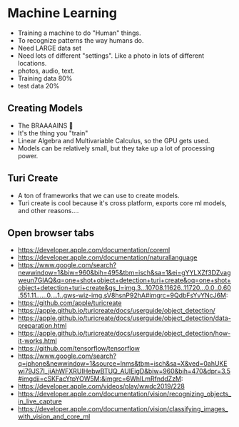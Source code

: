# Machine Learning

* Training a machine to do "Human" things. 
* To recognize patterns the way humans do.
* Need LARGE data set
* Need lots of different "settings". Like a photo in lots of different locations. 
* photos, audio, text.
* Training data 80%
* test data 20%

## Creating Models

* The BRAAAAINS 🧠
* It's the thing you "train" 
* Linear Algebra and Multivariable Calculus, so the GPU gets used.
* Models can be relatively small, but they take up a lot of processing power.

## Turi Create

* A ton of frameworks that we can use to create models.
* Turi create is cool because it's cross platform, exports core ml models, and other reasons....

## Open browser tabs

* https://developer.apple.com/documentation/coreml
* https://developer.apple.com/documentation/naturallanguage
* https://www.google.com/search?newwindow=1&biw=960&bih=495&tbm=isch&sa=1&ei=gYYLXZf3DZvagweun7GIAQ&q=one+shot+object+detection+turi+create&oq=one+shot+object+detection+turi+create&gs_l=img.3...10708.11626..11720...0.0..0.60.551.11......0....1..gws-wiz-img.sV8hsnP92hA#imgrc=9QdbFsYvYNcJ6M:
* https://github.com/apple/turicreate
* https://apple.github.io/turicreate/docs/userguide/object_detection/
* https://apple.github.io/turicreate/docs/userguide/object_detection/data-preparation.html
* https://apple.github.io/turicreate/docs/userguide/object_detection/how-it-works.html
* https://github.com/tensorflow/tensorflow
* https://www.google.com/search?q=iphone&newwindow=1&source=lnms&tbm=isch&sa=X&ved=0ahUKEwi79JS7l_jiAhWFXRUIHebwBTUQ_AUIEigD&biw=960&bih=470&dpr=3.5#imgdii=cSKFacYtpYOW5M:&imgrc=6WhILmRfnddZzM:
* https://developer.apple.com/videos/play/wwdc2019/228
* https://developer.apple.com/documentation/vision/recognizing_objects_in_live_capture
* https://developer.apple.com/documentation/vision/classifying_images_with_vision_and_core_ml
